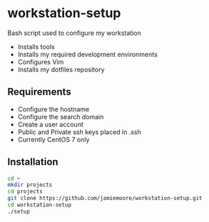 workstation-setup
=================

Bash script used to configure my workstation

* Installs tools
* Installs my required development environments
* Configures Vim
* Installs my dotfiles repository

## Requirements

* Configure the hostname
* Configure the search domain
* Create a user account
* Public and Private ssh keys placed in .ssh
* Currently CentOS 7 only

## Installation 

```bash
cd ~
mkdir projects
cd projects
git clone https://github.com/jamiemoore/workstation-setup.git
cd workstation-setup
./setup
```
